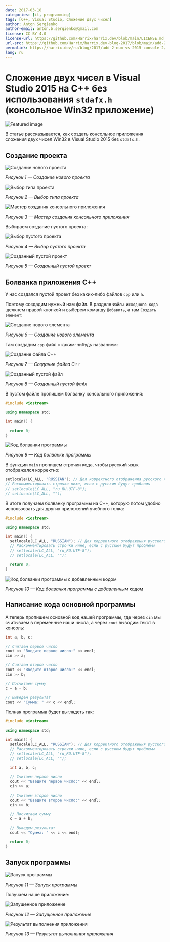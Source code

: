 ```yaml
---
date: 2017-03-18
categories: [it, programming]
tags: [C++, Visual Studio, Сложение двух чисел]
author: Anton Sergienko
author-email: anton.b.sergienko@gmail.com
license: CC BY 4.0
license-url: https://github.com/Harrix/harrix.dev/blob/main/LICENSE.md
url-src: https://github.com/Harrix/harrix.dev-blog-2017/blob/main/add-2-num-vs-2015-console-2/add-2-num-vs-2015-console-2.md
permalink: https://harrix.dev/ru/blog/2017/add-2-num-vs-2015-console-2/
lang: ru
---
```


# Сложение двух чисел в Visual Studio 2015 на C++ без использования `stdafx.h` (консольное Win32 приложение)

![Featured image](featured-image.svg)

В статье рассказывается, как создать консольное приложения сложения двух чисел Win32 в Visual Studio 2015 без `stdafx.h`.

## Создание проекта

![Создание нового проекта](img/new-project_01.jpg)

_Рисунок 1 — Создание нового проекта_

![Выбор типа проекта](img/new-project_02.jpg)

_Рисунок 2 — Выбор типа проекта_

![Мастер создания консольного приложения](img/new-project_03.jpg)

_Рисунок 3 — Мастер создания консольного приложения_

Выбираем создание пустого проекта:

![Выбор пустого проекта](img/new-project_04.jpg)

_Рисунок 4 — Выбор пустого проекта_

![Созданный пустой проект](img/new-project_05.jpg)

_Рисунок 5 — Созданный пустой проект_

## Болванка приложения C++

У нас создался пустой проект без каких-либо файлов `cpp` или `h`.

Поэтому создадим нужный нам файл. В разделе `Файлы исходного кода` щелкнем правой кнопкой и выберем команду `Добавить`, а там `Создать элемент`:

![Создание нового элемента](img/new-cpp_01.jpg)

_Рисунок 6 — Создание нового элемента_

Там создадим `cpp` файл с каким-нибудь названием:

![Создание файла C++](img/new-cpp_02.jpg)

_Рисунок 7 — Создание файла C++_

![Созданный пустой файл](img/new-cpp_03.jpg)

_Рисунок 8 — Созданный пустой файл_

В пустом файле пропишем болванку консольного приложения:

```cpp
#include <iostream>

using namespace std;

int main() {

  return 0;
}
```

![Код болванки программы](img/cpp_01.jpg)

_Рисунок 9 — Код болванки программы_

В функции `main` пропишем строчки кода, чтобы русский язык отображался корректно:

```cpp
setlocale(LC_ALL, "RUSSIAN"); // Для корректного отображения русского языка
// Раскомментировать строчки ниже, если с русским будут проблемы
// setlocale(LC_ALL, "ru_RU.UTF-8");
// setlocale(LC_ALL, "");
```

В итоге получаем болванку программы на C++, которую потом удобно использовать для других приложений учебного толка:

```cpp
#include <iostream>

using namespace std;

int main() {
  setlocale(LC_ALL, "RUSSIAN"); // Для корректного отображения русского языка
  // Раскомментировать строчки ниже, если с русским будут проблемы
  // setlocale(LC_ALL, "ru_RU.UTF-8");
  // setlocale(LC_ALL, "");

  return 0;
}
```

![Код болванки программы с добавленным кодом](img/cpp_02.jpg)

_Рисунок 10 — Код болванки программы с добавленным кодом_

## Написание кода основной программы

А теперь пропишем основной код нашей программы, где через `cin` мы считываем в переменные наши числа, а через `cout` выводим текст в консоль:

```cpp
int a, b, c;

// Считаем первое число
cout << "Введите первое число:" << endl;
cin >> a;

// Считаем второе число
cout << "Введите второе число:" << endl;
cin >> b;

// Посчитаем сумму
c = a + b;

// Выведем результат
cout << "Сумма: " << c << endl;
```

Полная программа будет выглядеть так:

```cpp
#include <iostream>

using namespace std;

int main() {
  setlocale(LC_ALL, "RUSSIAN"); // Для корректного отображения русского языка
  // Раскомментировать строчки ниже, если с русским будут проблемы
  // setlocale(LC_ALL, "ru_RU.UTF-8");
  // setlocale(LC_ALL, "");

  int a, b, c;

  // Считаем первое число
  cout << "Введите первое число:" << endl;
  cin >> a;

  // Считаем второе число
  cout << "Введите второе число:" << endl;
  cin >> b;

  // Посчитаем сумму
  c = a + b;

  // Выведем результат
  cout << "Сумма: " << c << endl;

  return 0;
}
```

## Запуск программы

![Запуск программы](img/run.jpg)

_Рисунок 11 — Запуск программы_

Получаем наше приложение:

![Запущенное приложение](img/result_01.jpg)

_Рисунок 12 — Запущенное приложение_

![Результат выполнения приложения](img/result_02.jpg)

_Рисунок 13 — Результат выполнения приложения_
